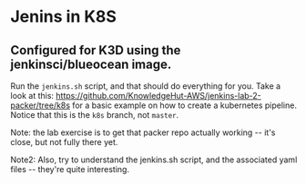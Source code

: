 # Jenins in K8S
## Configured for K3D using the jenkinsci/blueocean image.

Run the `jenkins.sh` script, and that should do everything for you. 
Take a look at this: https://github.com/KnowledgeHut-AWS/jenkins-lab-2-packer/tree/k8s for a basic example on how to create a kubernetes pipeline. Notice that this is the `k8s` branch, not `master`.


Note: the lab exercise is to get that packer repo actually working -- it's close, but not fully there yet.

Note2: Also, try to understand the jenkins.sh script, and the associated yaml files -- they're quite interesting.
